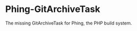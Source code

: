 Phing-GitArchiveTask
====================

The missing GitArchiveTask for Phing, the PHP build system.